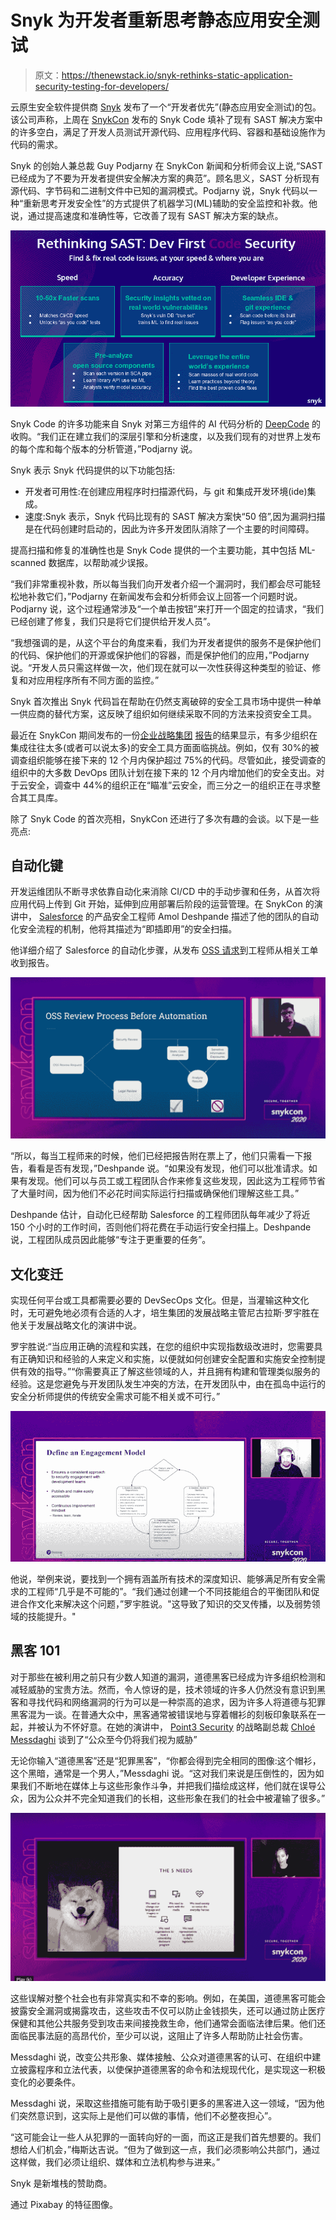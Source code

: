 # Snyk 为开发者重新思考静态应用安全测试

> 原文：<https://thenewstack.io/snyk-rethinks-static-application-security-testing-for-developers/>

云原生安全软件提供商 [Snyk](https://snyk.io/) 发布了一个“开发者优先”(静态应用安全测试)的包。该公司声称，上周在 [SnykCon](https://snyk.io/snykcon/) 发布的 Snyk Code 填补了现有 SAST 解决方案中的许多空白，满足了开发人员测试开源代码、应用程序代码、容器和基础设施作为代码的需求。

Snyk 的创始人兼总裁 Guy Podjarny 在 SnykCon 新闻和分析师会议上说,“SAST 已经成为了不要为开发者提供安全解决方案的典范”。顾名思义，SAST 分析现有源代码、字节码和二进制文件中已知的漏洞模式。Podjarny 说，Snyk 代码以一种“重新思考开发安全性”的方式提供了机器学习(ML)辅助的安全监控和补救。他说，通过提高速度和准确性等，它改善了现有 SAST 解决方案的缺点。

![](img/761a6615cdd4d1d46a076ea085f1ee42.png)

Snyk Code 的许多功能来自 Snyk 对第三方组件的 AI 代码分析的 [DeepCode](https://snyk.io/blog/accelerating-developer-first-vision-with-deepcode/) 的收购。“我们正在建立我们的深层引擎和分析速度，以及我们现有的对世界上发布的每个库和每个版本的分析管道，”Podjarny 说。

Snyk 表示 Snyk 代码提供的以下功能包括:

*   开发者可用性:在创建应用程序时扫描源代码，与 git 和集成开发环境(ide)集成。
*   速度:Snyk 表示，Snyk 代码比现有的 SAST 解决方案快“50 倍”,因为漏洞扫描是在代码创建时启动的，因此为许多开发团队消除了一个主要的时间障碍。

提高扫描和修复的准确性也是 Snyk Code 提供的一个主要功能，其中包括 ML-scanned 数据库，以帮助减少误报。

“我们非常重视补救，所以每当我们向开发者介绍一个漏洞时，我们都会尽可能轻松地补救它们，”Podjarny 在新闻发布会和分析师会议上回答一个问题时说。Podjarny 说，这个过程通常涉及“一个单击按钮”来打开一个固定的拉请求，“我们已经创建了修复，我们只是将它们提供给开发人员”。

“我想强调的是，从这个平台的角度来看，我们为开发者提供的服务不是保护他们的代码、保护他们的开源或保护他们的容器，而是保护他们的应用，”Podjarny 说。“开发人员只需这样做一次，他们现在就可以一次性获得这种类型的验证、修复和对应用程序所有不同方面的监控。”

Snyk 首次推出 Snyk 代码旨在帮助在仍然支离破碎的安全工具市场中提供一种单一供应商的替代方案，这反映了组织如何继续采取不同的方法来投资安全工具。

最近在 SnykCon 期间发布的一份[企业战略集团](https://f.hubspotusercontent10.net/hubfs/1699665/Collateral/ESG%20eBook%20-%20Snyk%20-%20Modern%20Application%20Development%20Security%20-%20July%202020.pdf?__hssc=222551492.12.1603610178726&__hstc=222551492.bd51bce014cfaeb88b9fa507dbbdfe2d.1603111961669.1603201960333.1603610178726.5&__hsfp=314270745&hsCtaTracking=bc8063ec-5696-4fac-aca6-6ec8f6e0cfdd%7Cc275864e-57db-4951-95b8-938746223b69) [报告](https://f.hubspotusercontent10.net/hubfs/1699665/Collateral/ESG%20eBook%20-%20Snyk%20-%20Modern%20Application%20Development%20Security%20-%20July%202020.pdf?__hssc=222551492.12.1603610178726&__hstc=222551492.bd51bce014cfaeb88b9fa507dbbdfe2d.1603111961669.1603201960333.1603610178726.5&__hsfp=314270745&hsCtaTracking=bc8063ec-5696-4fac-aca6-6ec8f6e0cfdd%7Cc275864e-57db-4951-95b8-938746223b69)的结果显示，有多少组织在集成往往太多(或者可以说太多)的安全工具方面面临挑战。例如，仅有 30%的被调查组织能够在接下来的 12 个月内保护超过 75%的代码。尽管如此，接受调查的组织中的大多数 DevOps 团队计划在接下来的 12 个月内增加他们的安全支出。对于云安全，调查中 44%的组织正在“瞄准”云安全，而三分之一的组织正在寻求整合其工具库。

除了 Snyk Code 的首次亮相，SnykCon 还进行了多次有趣的会谈。以下是一些亮点:

## 自动化键

开发运维团队不断寻求依靠自动化来消除 CI/CD 中的手动步骤和任务，从首次将应用代码上传到 Git 开始，延伸到应用部署后阶段的运营管理。在 SnykCon 的演讲中， [Salesforce](https://www.salesforce.com/fr/) 的产品安全工程师 Amol Deshpande 描述了他的团队的自动化安全流程的机制，他将其描述为“即插即用”的安全扫描。

他详细介绍了 Salesforce 的自动化步骤，从发布 [OSS 请求](https://github.com/salesforce/oss-request)到工程师从相关工单收到报告。

![](img/3e34f8ab3daebb955d719937af4f8753.png)

“所以，每当工程师来的时候，他们已经把报告附在票上了，他们只需看一下报告，看看是否有发现，”Deshpande 说。“如果没有发现，他们可以批准请求。如果有发现。他们可以与员工或工程团队合作来修复这些发现，因此这为工程师节省了大量时间，因为他们不必花时间实际运行扫描或确保他们理解这些工具。”

Deshpande 估计，自动化已经帮助 Salesforce 的工程师团队每年减少了将近 150 个小时的工作时间，否则他们将花费在手动运行安全扫描上。Deshpande 说，工程团队成员因此能够“专注于更重要的任务”。

## 文化变迁

实现任何平台或工具都需要必要的 DevSecOps 文化。但是，当灌输这种文化时，无可避免地必须有合适的人才，培生集团的发展战略主管尼古拉斯·罗宇胜在他关于发展战略文化的演讲中说。

罗宇胜说:“当应用正确的流程和实践，在您的组织中实现指数级改进时，您需要具有正确知识和经验的人来定义和实施，以便就如何创建安全配置和实施安全控制提供有效的指导。”“你需要真正了解这些领域的人，并且拥有构建和管理类似服务的经验。这是您避免与开发团队发生冲突的方法，在开发团队中，由在孤岛中运行的安全分析师提供的传统安全需求可能不相关或不可行。”

![](img/7e7de79b77f6b9364d36c073ff03e5a1.png)

他说，举例来说，要找到一个拥有涵盖所有技术的深度知识、能够满足所有安全需求的工程师“几乎是不可能的”。“我们通过创建一个不同技能组合的平衡团队和促进合作文化来解决这个问题，”罗宇胜说。"这导致了知识的交叉传播，以及弱势领域的技能提升。"

## 黑客 101

对于那些在被利用之前只有少数人知道的漏洞，道德黑客已经成为许多组织检测和减轻威胁的宝贵方法。然而，令人惊讶的是，技术领域的许多人仍然没有意识到黑客和寻找代码和网络漏洞的行为可以是一种崇高的追求，因为许多人将道德与犯罪黑客混为一谈。在普通大众中，黑客通常被错误地与穿着帽衫的刻板印象联系在一起，并被认为不怀好意。在她的演讲中， [Point3 Security](https://ittakesahuman.com/) 的战略副总裁 [Chloé Messdaghi](https://www.linkedin.com/in/chloemessdaghi) 谈到了“公众至今仍将我们视为威胁”

无论你输入“道德黑客”还是“犯罪黑客”，“你都会得到完全相同的图像:这个帽衫，这个黑暗，通常是一个男人，”Messdaghi 说。“这对我们来说是压倒性的，因为如果我们不断地在媒体上与这些形象作斗争，并把我们描绘成这样，他们就在误导公众，因为公众并不完全知道我们的长相，这些形象在我们的社会中被灌输了很多。”

![](img/b23de3a2136938c57b63e18df186451b.png)

这些误解对整个社会也有非常真实和不幸的影响。例如，在美国，道德黑客可能会披露安全漏洞或揭露攻击，这些攻击不仅可以防止金钱损失，还可以通过防止医疗保健和其他公共服务受到攻击来间接挽救生命，他们通常会面临法律后果。他们还面临民事法庭的高昂代价，至少可以说，这阻止了许多人帮助防止社会伤害。

Messdaghi 说，改变公共形象、媒体接触、公众对道德黑客的认可、在组织中建立披露程序和立法代表，以使保护道德黑客的命令和法规现代化，是实现这一积极变化的必要条件。

Messdaghi 说，采取这些措施可能有助于吸引更多的黑客进入这一领域，“因为他们突然意识到，这实际上是他们可以做的事情，他们不必整夜担心”。

“这可能会让一些人从犯罪的一面转向好的一面，而这正是我们首先想要的。我们想给人们机会，”梅斯达吉说。“但为了做到这一点，我们必须影响公共部门，通过这样做，我们必须让组织、媒体和立法机构参与进来。”

Snyk 是新堆栈的赞助商。

通过 Pixabay 的特征图像。

<svg xmlns:xlink="http://www.w3.org/1999/xlink" viewBox="0 0 68 31" version="1.1"><title>Group</title> <desc>Created with Sketch.</desc></svg>
